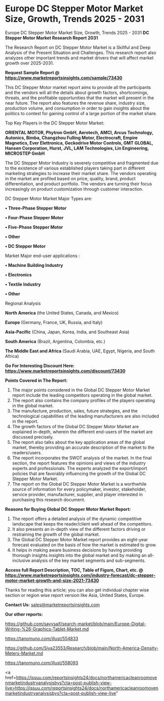 # Europe DC Stepper Motor Market Size, Growth, Trends 2025 - 2031
Europe DC Stepper Motor Market Size, Growth, Trends 2025 - 2031
<strong>DC Stepper Motor Market Research Report 2031</strong>

The Research Report on DC Stepper Motor Market is a Skillful and Deep Analysis of the Present Situation and Challenges. This research report also analyzes other important trends and market drivers that will affect market growth over 2025-2031.

<strong>Request Sample Report @ <a href=https://www.marketreportsinsights.com/sample/73430>https://www.marketreportsinsights.com/sample/73430</a></strong>

This DC Stepper Motor market report aims to provide all the participants and the vendors will all the details about growth factors, shortcomings, threats, and the profitable opportunities that the market will present in the near future. The report also features the revenue share, industry size, production volume, and consumption in order to gain insights about the politics to contest for gaining control of a large portion of the market share.

Top Key Players in the DC Stepper Motor Market:

<strong>ORIENTAL MOTOR, Phytron GmbH, Aerotech, AMCI, Arcus Technology, Autonics, Bimba, Changzhou Fulling Motor, Electrocraft, Empire Magnetics, Ever Elettronica, Geckodrive Motor Controls, GMT GLOBAL, Hansen Corporation, Hurst, JVL, LAM Technologies, Lin Engineering, MICROSTEP GmbH</strong>

The DC Stepper Motor Industry is severely competitive and fragmented due to the existence of various established players taking part in different marketing strategies to increase their market share. The vendors operating in the market are profiled based on price, quality, brand, product differentiation, and product portfolio. The vendors are turning their focus increasingly on product customization through customer interaction.

DC Stepper Motor Market Major Types are:

<strong>• Three-Phase Stepper Motor

• Four-Phase Stepper Motor

• Five-Phase Stepper Motor

• Other

• DC Stepper Motor</strong>

Market Major end-user applications :

<strong>• Machine Building Industry

• Electronics

• Textile Industry

• Other</strong>

Regional Analysis

</u><strong><b>North America</b></strong> (the United States, Canada, and Mexico)

<strong><b>Europe </b></strong>(Germany, France, UK, Russia, and Italy)

<strong><b>Asia-Pacific</b></strong> (China, Japan, Korea, India, and Southeast Asia)

<strong><b>South America</b></strong> (Brazil, Argentina, Colombia, etc.)

<strong><b>The Middle East and Africa</b></strong> (Saudi Arabia, UAE, Egypt, Nigeria, and South Africa)

<strong>Go For Interesting Discount Here: <a href=https://www.marketreportsinsights.com/discount/73430>https://www.marketreportsinsights.com/discount/73430</a></strong>

<strong>Points Covered in The Report:</strong>
<ol>
  <li>The major points considered in the Global DC Stepper Motor Market report include the leading competitors operating in the global market.</li>
  <li>The report also contains the company profiles of the players operating in the global market.</li>
  <li>The manufacture, production, sales, future strategies, and the technological capabilities of the leading manufacturers are also included in the report.</li>
  <li>The growth factors of the Global DC Stepper Motor Market are explained in-depth, wherein the different end-users of the market are discussed precisely.</li>
  <li>The report also talks about the key application areas of the global market, thereby providing an accurate description of the market to the readers/users.</li>
  <li>The report incorporates the SWOT analysis of the market. In the final section, the report features the opinions and views of the industry experts and professionals. The experts analyzed the export/import policies that are favorably influencing the growth of the Global DC Stepper Motor Market.</li>
  <li>The report on the Global DC Stepper Motor Market is a worthwhile source of information for every policymaker, investor, stakeholder, service provider, manufacturer, supplier, and player interested in purchasing this research document.</li>
</ol>
<strong>Reasons for Buying Global DC Stepper Motor Market Report:</strong>

<ol>
  <li>The report offers a detailed analysis of the dynamic competitive landscape that keeps the reader/client well ahead of the competitors.</li>
  <li>It also presents an in-depth view of the different factors driving or restraining the growth of the global market.</li>
  <li>The Global DC Stepper Motor Market report provides an eight-year forecast evaluated on the basis of how the market is estimated to grow.</li>
  <li>It helps in making aware business decisions by having providing thorough insights insights into the global market and by making an all-inclusive analysis of the key market segments and sub-segments.</li>
</ol>
<strong>Access full Report Description, TOC, Table of Figure, Chart, etc. @ <a href=https://www.marketreportsinsights.com/industry-forecast/dc-stepper-motor-market-growth-and-size-2021-73430>https://www.marketreportsinsights.com/industry-forecast/dc-stepper-motor-market-growth-and-size-2021-73430</a></strong>


Thanks for reading this article; you can also get individual chapter wise section or region wise report version like Asia, United States, Europe.

<strong>Contact Us:</strong>
sales@marketreportsinsights.com

<strong>Our other reports:</strong>

<a href=https://github.com/sayysaif/search-market/blob/main/Europe-Digital-Writing-%26-Graphics-Tablet-Market.md>https://github.com/sayysaif/search-market/blob/main/Europe-Digital-Writing-%26-Graphics-Tablet-Market.md</a>

<a href=https://tanomuno.com/illust/554833>https://tanomuno.com/illust/554833</a>

<a href=https://github.com/Siya23553/Research/blob/main/North-America-Density-Meters-Market.md>https://github.com/Siya23553/Research/blob/main/North-America-Density-Meters-Market.md</a>

<a href=https://tanomuno.com/illust/558093>https://tanomuno.com/illust/558093</a>

<a href=https://issuu.com/reportsinsights24/docs/northamericacleanroomovenmarketindustryanalysisbys?cta=post-publish-view-live>https://issuu.com/reportsinsights24/docs/northamericacleanroomovenmarketindustryanalysisbys?cta=post-publish-view-live</a>"
